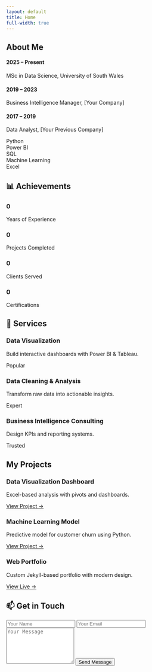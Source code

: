 ```yaml
---
layout: default
title: Home
full-width: true
---
```


<!-- ABOUT SECTION -->
<section id="about">
  <h2>About Me</h2>
  <p>
    <span id="about-typed"></span>
  </p>

  <div class="timeline">
    <div class="timeline-item">
      <h4>2025 – Present</h4>
      <p>MSc in Data Science, University of South Wales</p>
    </div>
    <div class="timeline-item">
      <h4>2019 – 2023</h4>
      <p>Business Intelligence Manager, [Your Company]</p>
    </div>
    <div class="timeline-item">
      <h4>2017 – 2019</h4>
      <p>Data Analyst, [Your Previous Company]</p>
    </div>
  </div>

  <!-- Skills with Animated Bars -->
  <div class="skills">
    <div class="skill">
      <span class="skill-name">Python</span>
      <div class="skill-bar"><div class="skill-fill" data-percent="95%"></div></div>
    </div>
    <div class="skill">
      <span class="skill-name">Power BI</span>
      <div class="skill-bar"><div class="skill-fill" data-percent="90%"></div></div>
    </div>
    <div class="skill">
      <span class="skill-name">SQL</span>
      <div class="skill-bar"><div class="skill-fill" data-percent="85%"></div></div>
    </div>
    <div class="skill">
      <span class="skill-name">Machine Learning</span>
      <div class="skill-bar"><div class="skill-fill" data-percent="80%"></div></div>
    </div>
    <div class="skill">
      <span class="skill-name">Excel</span>
      <div class="skill-bar"><div class="skill-fill" data-percent="95%"></div></div>
    </div>
  </div>
</section>

<!-- STATS / ACHIEVEMENTS -->
<section id="stats">
  <h2>📊 Achievements</h2>
  <div class="stats-grid">
    <div class="stat-card">
      <h3 class="counter" data-target="4">0</h3>
      <p>Years of Experience</p>
    </div>
    <div class="stat-card">
      <h3 class="counter" data-target="25">0</h3>
      <p>Projects Completed</p>
    </div>
    <div class="stat-card">
      <h3 class="counter" data-target="15">0</h3>
      <p>Clients Served</p>
    </div>
    <div class="stat-card">
      <h3 class="counter" data-target="5">0</h3>
      <p>Certifications</p>
    </div>
  </div>
</section>

<!-- SERVICES SECTION -->
<section id="services">
  <h2>💼 Services</h2>
  <div class="projects-grid">
    <div class="project-card">
      <h3>Data Visualization</h3>
      <p>Build interactive dashboards with Power BI & Tableau.</p>
      <span class="badge">Popular</span>
    </div>
    <div class="project-card">
      <h3>Data Cleaning & Analysis</h3>
      <p>Transform raw data into actionable insights.</p>
      <span class="badge">Expert</span>
    </div>
    <div class="project-card">
      <h3>Business Intelligence Consulting</h3>
      <p>Design KPIs and reporting systems.</p>
      <span class="badge">Trusted</span>
    </div>
  </div>
</section>

<!-- PROJECTS SECTION -->
<section id="projects">
  <h2>My Projects</h2>
  <div class="projects-grid">
    <div class="project-card">
      <h3>Data Visualization Dashboard</h3>
      <p>Excel-based analysis with pivots and dashboards.</p>
      <a href="https://github.com/xzibitetok/Xzibit-Sales-Analysis" target="_blank">View Project →</a>
    </div>
    <div class="project-card">
      <h3>Machine Learning Model</h3>
      <p>Predictive model for customer churn using Python.</p>
      <a href="https://github.com/xzibitetok/project2" target="_blank">View Project →</a>
    </div>
    <div class="project-card">
      <h3>Web Portfolio</h3>
      <p>Custom Jekyll-based portfolio with modern design.</p>
      <a href="https://xzibitetok.github.io" target="_blank">View Live →</a>
    </div>
  </div>
</section>

<!-- CONTACT SECTION -->
<section id="contact">
  <h2>📫 Get in Touch</h2>
  
  <form action="https://formspree.io/f/xwpnkevb" method="POST">
    <input type="text" name="name" placeholder="Your Name" required>
    <input type="email" name="_replyto" placeholder="Your Email" required>
    <textarea name="message" rows="6" placeholder="Your Message" required></textarea>
    <button type="submit">Send Message</button>
  </form>
</section>

<script src="https://cdn.jsdelivr.net/npm/typed.js@2.0.12"></script>
<script>
  new Typed("#about-typed", {
    strings: ["I turn data into actionable insights.", "Passionate about AI & ML.", "Business Intelligence Specialist."],
    typeSpeed: 60,
    backSpeed: 30,
    loop: true
  });
</script>
